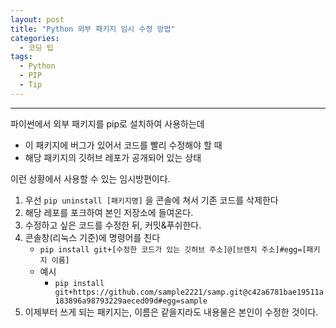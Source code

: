 ```yaml
---
layout: post
title: "Python 외부 패키지 임시 수정 방법"
categories:
  - 코딩 팁
tags:
  - Python
  - PIP
  - Tip
---
```


---
파이썬에서 외부 패키지를 pip로 설치하여 사용하는데 
- 이 패키지에 버그가 있어서 코드를 빨리 수정해야 할 때
- 해당 패키지의 깃허브 레포가 공개되어 있는 상태

이런 상황에서 사용할 수 있는 임시방편이다.

1. 우선 `pip uninstall [패키지명]` 을 콘솔에 쳐서 기존 코드를 삭제한다
2. 해당 레포를 포크하여 본인 저장소에 들여온다.
3. 수정하고 싶은 코드를 수정한 뒤, 커밋&푸쉬한다.
4. 콘솔창(리눅스 기준)에 명령어를 친다
    - `pip install git+[수정한 코드가 있는 깃허브 주소]@[브렌치 주소]#egg=[패키지 이름]`
    - 예시
        - `pip install git+https://github.com/sample2221/samp.git@c42a6781bae19511a183896a98793229aeced09d#egg=sample`
5. 이제부터 쓰게 되는 패키지는, 이름은 같을지라도 내용물은 본인이 수정한 것이다.